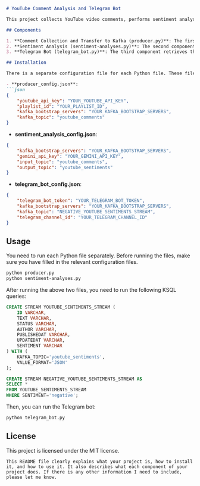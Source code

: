 ```markdown
# YouTube Comment Analysis and Telegram Bot

This project collects YouTube video comments, performs sentiment analysis, and shares "negative" results on a Telegram channel. The project consists of three main components:

## Components

1. **Comment Collection and Transfer to Kafka (producer.py)**: The first component collects YouTube video comments and transfers them to Kafka.
2. **Sentiment Analysis (sentiment-analyses.py)**: The second component performs sentiment analysis on the comments received from Kafka and sends the results to a new Kafka topic.
3. **Telegram Bot (telegram_bot.py)**: The third component retrieves the sentiment analysis results (negative ones) from Kafka and sends these results to a Telegram channel.

## Installation

There is a separate configuration file for each Python file. These files contain all the configuration information necessary for the project to run. You need to fill in your configuration files as follows:

- **producer_config.json**:
```json
{
    "youtube_api_key": "YOUR_YOUTUBE_API_KEY",
    "playlist_id": "YOUR_PLAYLIST_ID",
    "kafka_bootstrap_servers": "YOUR_KAFKA_BOOTSTRAP_SERVERS",
    "kafka_topic": "youtube_comments"
}
```

- **sentiment_analysis_config.json**:
```json
{
    "kafka_bootstrap_servers": "YOUR_KAFKA_BOOTSTRAP_SERVERS",
    "gemini_api_key": "YOUR_GEMINI_API_KEY",
    "input_topic": "youtube_comments",
    "output_topic": "youtube_sentiments"
}
```

- **telegram_bot_config.json**:
```json
{
    "telegram_bot_token": "YOUR_TELEGRAM_BOT_TOKEN",
    "kafka_bootstrap_servers": "YOUR_KAFKA_BOOTSTRAP_SERVERS",
    "kafka_topic": "NEGATIVE_YOUTUBE_SENTIMENTS_STREAM",
    "telegram_channel_id": "YOUR_TELEGRAM_CHANNEL_ID"
}
```

## Usage

You need to run each Python file separately. Before running the files, make sure you have filled in the relevant configuration files.

```bash
python producer.py
python sentiment-analyses.py
```

After running the above two files, you need to run the following KSQL queries:

```sql
CREATE STREAM YOUTUBE_SENTIMENTS_STREAM (
    ID VARCHAR,
    TEXT VARCHAR,
    STATUS VARCHAR,
    AUTHOR VARCHAR,
    PUBLISHEDAT VARCHAR,
    UPDATEDAT VARCHAR,
    SENTIMENT VARCHAR
) WITH (
    KAFKA_TOPIC='youtube_sentiments', 
    VALUE_FORMAT='JSON'
);

CREATE STREAM NEGATIVE_YOUTUBE_SENTIMENTS_STREAM AS 
SELECT * 
FROM YOUTUBE_SENTIMENTS_STREAM 
WHERE SENTIMENT='negative';
```

Then, you can run the Telegram bot:

```bash
python telegram_bot.py
```

## License

This project is licensed under the MIT license.
```
This README file clearly explains what your project is, how to install it, and how to use it. It also describes what each component of your project does. If there is any other information I need to include, please let me know.

